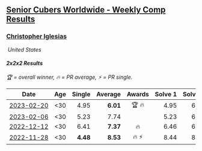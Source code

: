 <style>table {white-space: nowrap;}</style>
<link rel="stylesheet" type="text/css" href="/scw-comp/css/flags.css" />

## [Senior Cubers Worldwide - Weekly Comp Results](/scw-comp/results/)
### [Christopher Iglesias](README.md)

<i class="flag flag-US" />&nbsp;United States

#### 2x2x2 Results

<span style="white-space: nowrap;">🏆 = overall winner</span>, <span style="white-space: nowrap;">🔥 = PR average</span>, <span style="white-space: nowrap;">⚡ = PR single</span>.

| Date | Age | Single | Average | Awards | Solve 1 | Solve 2 | Solve 3 | Solve 4 | Solve 5 | Video |
| :--: | :--: | --: | --: | :--: | --: | --: | --: | --: | --: | :-- |
| [2023-02-20](../../results/2023-02-20/222.md) | <30 | 4.95 | **6.01** | 🏆 🔥 | 4.95 | 6.15 | 6.08 | 6.04 | 5.91 | [Desktop](https://www.facebook.com/events/569225115154363/permalink/573684234708451) / [Mobile](https://m.facebook.com/events/569225115154363?view=permalink&id=573684234708451) |
| [2023-02-06](../../results/2023-02-06/222.md) | <30 | 5.23 | 7.74 |  | 5.23 | 6.97 | 7.22 | 9.03 | 9.33 | [Desktop](https://www.facebook.com/events/592410912725072/permalink/601227061843457) / [Mobile](https://m.facebook.com/events/592410912725072?view=permalink&id=601227061843457) |
| [2022-12-12](../../results/2022-12-12/222.md) | <30 | 6.41 | **7.37** | 🔥 | 6.46 | 6.41 | 7.56 | 8.08 | 8.34 | [Desktop](https://www.facebook.com/events/1263750814207978/permalink/1271263433456716) / [Mobile](https://m.facebook.com/events/1263750814207978?view=permalink&id=1271263433456716) |
| [2022-11-28](../../results/2022-11-28/222.md) | <30 | **4.48** | **8.53** | 🔥 ⚡ | 8.44 | 8.06 | 9.09 | 10.20 | **4.48** | [Desktop](https://www.facebook.com/events/1541409726309933/permalink/1551930641924508) / [Mobile](https://m.facebook.com/events/1541409726309933?view=permalink&id=1551930641924508) |


<!-- Global site tag (gtag.js) - Google Analytics -->
<script async src="https://www.googletagmanager.com/gtag/js?id=UA-86348435-3"></script>
<script>window.dataLayer = window.dataLayer || []; function gtag() {dataLayer.push(arguments);} gtag('js', new Date()); gtag('config', 'UA-86348435-3');</script>
